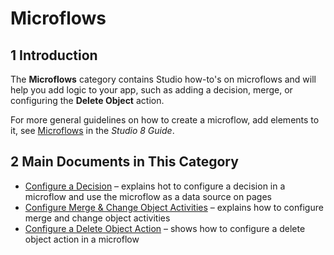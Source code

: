 # Microflows

## 1 Introduction 

The **Microflows** category contains Studio how-to's on microflows and will help you add logic to your app, such as adding a decision, merge, or configuring the **Delete Object** action. 

For more general guidelines on how to create a microflow, add elements to it, see [Microflows](/studio/microflows) in the *Studio 8 Guide*.

## 2 Main Documents in This Category

* [Configure a Decision](microflows-how-to-configure-decision) – explains hot to configure a decision in a microflow and use the microflow as a data source on pages
* [Configure Merge & Change Object Activities](microflows-how-to-merge-and-change-object) – explains how to configure merge and change object activities
* [Configure a Delete Object Action](microflows-how-to-configure-delete-object) – shows how to configure a delete object action in a microflow

